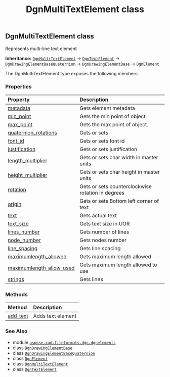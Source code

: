 ﻿---
title: DgnMultiTextElement class
second_title: Aspose.CAD for Python via .NET API References
description: 
type: docs
weight: 180
url: /python-net/aspose.cad.fileformats.dgn.dgnelements/dgnmultitextelement/
is_root: false
---

## DgnMultiTextElement class

Represents multi-line text element



**Inheritance:** [`DgnMultiTextElement`](/cad/python-net/aspose.cad.fileformats.dgn.dgnelements/dgnmultitextelement) → 
[`DgnTextElement`](/cad/python-net/aspose.cad.fileformats.dgn.dgnelements/dgntextelement) → 
[`DgnDrawingElementBaseQuaternion`](/cad/python-net/aspose.cad.fileformats.dgn.dgnelements/dgndrawingelementbasequaternion) → 
[`DgnDrawingElementBase`](/cad/python-net/aspose.cad.fileformats.dgn.dgnelements/dgndrawingelementbase) → 
[`DgnElement`](/cad/python-net/aspose.cad.fileformats.dgn.dgnelements/dgnelement)



The DgnMultiTextElement type exposes the following members:

### Properties
| Property | Description |
| :- | :- |
| [metadata](/cad/python-net/aspose.cad.fileformats.dgn.dgnelements/dgnmultitextelement/metadata) | Gets element metadata |
| [min_point](/cad/python-net/aspose.cad.fileformats.dgn.dgnelements/dgnmultitextelement/min_point) | Gets the min point of object. |
| [max_point](/cad/python-net/aspose.cad.fileformats.dgn.dgnelements/dgnmultitextelement/max_point) | Gets the max point of object. |
| [quaternion_rotations](/cad/python-net/aspose.cad.fileformats.dgn.dgnelements/dgnmultitextelement/quaternion_rotations) | Gets or sets |
| [font_id](/cad/python-net/aspose.cad.fileformats.dgn.dgnelements/dgnmultitextelement/font_id) | Gets or sets font id |
| [justification](/cad/python-net/aspose.cad.fileformats.dgn.dgnelements/dgnmultitextelement/justification) | Gets or sets justification |
| [length_multiplier](/cad/python-net/aspose.cad.fileformats.dgn.dgnelements/dgnmultitextelement/length_multiplier) | Gets or sets char width in master units |
| [height_multiplier](/cad/python-net/aspose.cad.fileformats.dgn.dgnelements/dgnmultitextelement/height_multiplier) | Gets or sets char height in master units |
| [rotation](/cad/python-net/aspose.cad.fileformats.dgn.dgnelements/dgnmultitextelement/rotation) | Gets or sets counterclockwise rotation in degrees |
| [origin](/cad/python-net/aspose.cad.fileformats.dgn.dgnelements/dgnmultitextelement/origin) | Gets or sets Bottom left corner of text |
| [text](/cad/python-net/aspose.cad.fileformats.dgn.dgnelements/dgnmultitextelement/text) | Gets actual text |
| [text_size](/cad/python-net/aspose.cad.fileformats.dgn.dgnelements/dgnmultitextelement/text_size) | Gets text size in UOR |
| [lines_number](/cad/python-net/aspose.cad.fileformats.dgn.dgnelements/dgnmultitextelement/lines_number) | Gets number of lines |
| [node_number](/cad/python-net/aspose.cad.fileformats.dgn.dgnelements/dgnmultitextelement/node_number) | Gets nodes number |
| [line_spacing](/cad/python-net/aspose.cad.fileformats.dgn.dgnelements/dgnmultitextelement/line_spacing) | Gets line spacing |
| [maximumlength_allowed](/cad/python-net/aspose.cad.fileformats.dgn.dgnelements/dgnmultitextelement/maximumlength_allowed) | Gets maximum length allowed |
| [maximumlength_allow_used](/cad/python-net/aspose.cad.fileformats.dgn.dgnelements/dgnmultitextelement/maximumlength_allow_used) | Gets maximum length allowed to use |
| [strings](/cad/python-net/aspose.cad.fileformats.dgn.dgnelements/dgnmultitextelement/strings) | Gets lines |


### Methods
| Method | Description |
| :- | :- |
| [add_text](/cad/python-net/aspose.cad.fileformats.dgn.dgnelements/dgnmultitextelement/add_text/#aspose.cad.fileformats.dgn.dgnelements.DgnTextElement) | Adds text element |



### See Also
* module [`aspose.cad.fileformats.dgn.dgnelements`](..)
* class [`DgnDrawingElementBase`](/cad/python-net/aspose.cad.fileformats.dgn.dgnelements/dgndrawingelementbase)
* class [`DgnDrawingElementBaseQuaternion`](/cad/python-net/aspose.cad.fileformats.dgn.dgnelements/dgndrawingelementbasequaternion)
* class [`DgnElement`](/cad/python-net/aspose.cad.fileformats.dgn.dgnelements/dgnelement)
* class [`DgnMultiTextElement`](/cad/python-net/aspose.cad.fileformats.dgn.dgnelements/dgnmultitextelement)
* class [`DgnTextElement`](/cad/python-net/aspose.cad.fileformats.dgn.dgnelements/dgntextelement)
